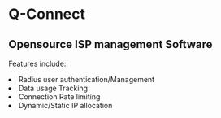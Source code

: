 # Q-Connect
Opensource ISP management Software
-------------------------------------------------------------------------
Features include:
<li>Radius user authentication/Management</li>
<li>Data usage Tracking</li>
<li>Connection Rate limiting</li>
<li>Dynamic/Static IP allocation</li>
